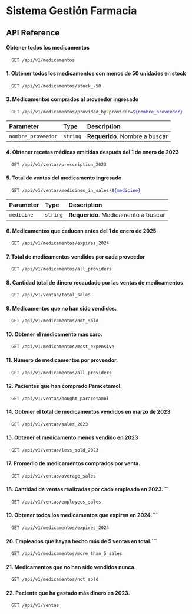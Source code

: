 # Sistema Gestión Farmacia


## API Reference

#### Obtener todos los medicamentos

```bash
  GET /api/v1/medicamentos
```
#### 1. Obtener todos los medicamentos con menos de 50 unidades en stock

```bash
  GET /api/v1/medicamentos/stock_-50
```
#### 3. Medicamentos comprados al proveedor ingresado

```bash
  GET /api/v1/medicamentos/provided_by?provider=${nombre_proveedor}
```

| Parameter           | Type     | Description                       |
| :--------           | :------- | :-------------------------------- |
| `nombre_proveedor`  | `string` | **Requerido**. Nombre a buscar |


#### 4. Obtener recetas médicas emitidas después del 1 de enero de 2023

```bash
  GET /api/v1/ventas/prescription_2023
```

#### 5. Total de ventas del medicamento ingresado
```bash
  GET /api/v1/ventas/medicines_in_sales/${medicine}
```

| Parameter   | Type     | Description                       |
| :--------   | :------- | :-------------------------------- |
| `medicine`  | `string` | **Requerido**. Medicamento a buscar |


#### 6. Medicamentos que caducan antes del 1 de enero de 2025

```bash
  GET /api/v1/medicamentos/expires_2024
```

#### 7. Total de medicamentos vendidos por cada proveedor

```bash
  GET /api/v1/medicamentos/all_providers
```

#### 8. Cantidad total de dinero recaudado por las ventas de medicamentos
```bash
  GET /api/v1/ventas/total_sales
```

#### 9. Medicamentos que no han sido vendidos.
```bash
  GET /api/v1/medicamentos/not_sold
```

#### 10. Obtener el medicamento más caro.
```bash
  GET /api/v1/medicamentos/most_expensive
```

#### 11. Número de medicamentos por proveedor.
```bash
  GET /api/v1/medicamentos/all_providers
```

#### 12. Pacientes que han comprado Paracetamol.
```bash
  GET /api/v1/ventas/bought_paracetamol
```

#### 14. Obtener el total de medicamentos vendidos en marzo de 2023
```bash
  GET /api/v1/ventas/sales_2023
```

#### 15. Obtener el medicamento menos vendido en 2023
```bash
  GET /api/v1/ventas/less_sold_2023
```

#### 17. Promedio de medicamentos comprados por venta.
```bash
  GET /api/v1/ventas/average_sales
```
#### 18. Cantidad de ventas realizadas por cada empleado en 2023.```
```bash
  GET /api/v1/ventas/employees_sales
```

#### 19. Obtener todos los medicamentos que expiren en 2024.```
```bash
  GET /api/v1/medicamentos/expires_2024
```

#### 20. Empleados que hayan hecho más de 5 ventas en total.```
```bash
  GET /api/v1/medicamentos/more_than_5_sales
``` 

#### 21. Medicamentos que no han sido vendidos nunca.
```bash
  GET /api/v1/medicamentos/not_sold
```

#### 22. Paciente que ha gastado más dinero en 2023.
```bash
  GET /api/v1/ventas
``` 
